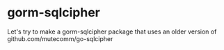 # gorm-sqlcipher
Let's try to make a gorm-sqlcipher package that uses an older version of github.com/mutecomm/go-sqlcipher
